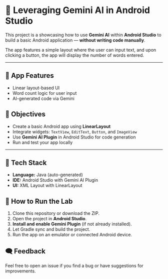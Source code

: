 # 🤖 Leveraging Gemini AI in Android Studio

This project is a showcasing how to use **Gemini AI** within **Android Studio** to build a basic Android application — **without writing code manually**.

The app features a simple layout where the user can input text, and upon clicking a button, the app will display the number of words entered.

---

## 🔧 App Features

- Linear layout-based UI
- Word count logic for user input
- AI-generated code via Gemini

## 🎯 Objectives

- Create a basic Android app using **LinearLayout**
- Integrate widgets: `TextView`, `EditText`, `Button`, and `ImageView`
- Use **Gemini AI Plugin** in Android Studio for code generation
- Run and test your app locally

---

## 🧰 Tech Stack

- **Language:** Java (auto-generated)
- **IDE:** Android Studio with Gemini AI Plugin
- **UI:** XML Layout with LinearLayout

## 🚀 How to Run the Lab

1. Clone this repository or download the ZIP.
2. Open the project in **Android Studio**.
3. **Install and enable Gemini Plugin** (if not already installed).
4. Let Gradle sync and build the project.
5. Run the app on an emulator or connected Android device.

## 🗨️ Feedback

Feel free to open an issue if you find a bug or have suggestions for improvements.
